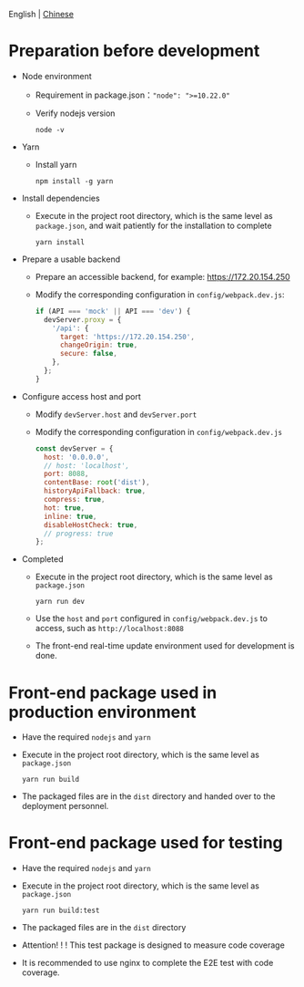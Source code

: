 English | [Chinese](/docs/zh/develop/1-ready-to-work.md)

# Preparation before development

- Node environment
  - Requirement in package.json：`"node": ">=10.22.0"`
  - Verify nodejs version

    ```shell
    node -v
    ```

- Yarn
  - Install yarn

    ```shell
    npm install -g yarn
    ```

- Install dependencies
  - Execute in the project root directory, which is the same level as `package.json`, and wait patiently for the installation to complete

    ```shell
    yarn install
    ```

- Prepare a usable backend
  - Prepare an accessible backend, for example: https://172.20.154.250
  - Modify the corresponding configuration in `config/webpack.dev.js`:

    ```javascript
    if (API === 'mock' || API === 'dev') {
      devServer.proxy = {
        '/api': {
          target: 'https://172.20.154.250',
          changeOrigin: true,
          secure: false,
        },
      };
    }
    ```

- Configure access host and port
  - Modify `devServer.host` and `devServer.port`
  - Modify the corresponding configuration in `config/webpack.dev.js`

    ```javascript
    const devServer = {
      host: '0.0.0.0',
      // host: 'localhost',
      port: 8088,
      contentBase: root('dist'),
      historyApiFallback: true,
      compress: true,
      hot: true,
      inline: true,
      disableHostCheck: true,
      // progress: true
    };
    ```

- Completed
  - Execute in the project root directory, which is the same level as `package.json`

    ```shell
    yarn run dev
    ```

  - Use the `host` and `port` configured in `config/webpack.dev.js` to access, such as `http://localhost:8088`
  - The front-end real-time update environment used for development is done.

# Front-end package used in production environment

- Have the required `nodejs` and `yarn`
- Execute in the project root directory, which is the same level as `package.json`

  ```shell
  yarn run build
  ```

- The packaged files are in the `dist` directory and handed over to the deployment personnel.

# Front-end package used for testing

- Have the required `nodejs` and `yarn`
- Execute in the project root directory, which is the same level as `package.json`

  ```shell
  yarn run build:test
  ```

- The packaged files are in the `dist` directory
- Attention! ! ! This test package is designed to measure code coverage
- It is recommended to use nginx to complete the E2E test with code coverage.
